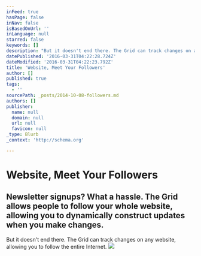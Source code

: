 ```yaml
---
inFeed: true
hasPage: false
inNav: false
isBasedOnUrl: ''
inLanguage: null
starred: false
keywords: []
description: "But it doesn't end there. The Grid can track changes on any website, allowing you to follow the entire Internet."
datePublished: '2016-03-31T04:22:28.724Z'
dateModified: '2016-03-31T04:22:23.792Z'
title: 'Website, Meet Your Followers'
author: []
published: true
tags:
  - ''
sourcePath: _posts/2014-10-08-followers.md
authors: []
publisher:
  name: null
  domain: null
  url: null
  favicon: null
_type: Blurb
_context: 'http://schema.org'

---
```

# Website, Meet Your Followers

## Newsletter signups? What a hassle. The Grid allows people to follow your whole website, allowing you to dynamically construct updates when you make changes.

But it doesn't end there. The Grid can track changes on any website, allowing you to follow the entire Internet.
![](https://s3-us-west-2.amazonaws.com/the-grid-img/p/4be38dc0452924fda29c7dfb06b28cb8e3f8fb74.png)